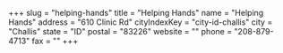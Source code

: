 +++
slug = "helping-hands"
title = "Helping Hands"
name = "Helping Hands"
address = "610 Clinic Rd"
cityIndexKey = "city-id-challis"
city = "Challis"
state = "ID"
postal = "83226"
website = ""
phone = "208-879-4713"
fax = ""
+++
